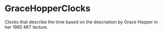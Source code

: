 # GraceHopperClocks

Clocks that describe the time based on the description by Grace Hopper in her 1985 MIT lecture.